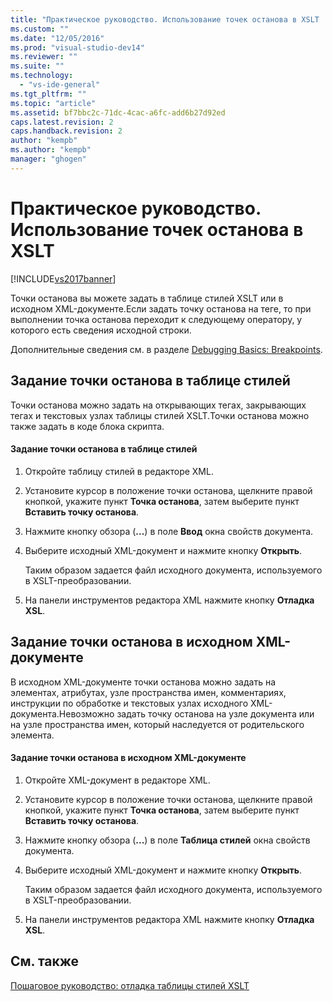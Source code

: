 ```yaml
---
title: "Практическое руководство. Использование точек останова в XSLT | Microsoft Docs"
ms.custom: ""
ms.date: "12/05/2016"
ms.prod: "visual-studio-dev14"
ms.reviewer: ""
ms.suite: ""
ms.technology: 
  - "vs-ide-general"
ms.tgt_pltfrm: ""
ms.topic: "article"
ms.assetid: bf7bbc2c-71dc-4cac-a6fc-add6b27d92ed
caps.latest.revision: 2
caps.handback.revision: 2
author: "kempb"
ms.author: "kempb"
manager: "ghogen"
---
```

# Практическое руководство. Использование точек останова в XSLT
[!INCLUDE[vs2017banner](../code-quality/includes/vs2017banner.md)]

Точки останова вы можете задать в таблице стилей XSLT или в исходном XML\-документе.Если задать точку останова на теге, то при выполнении точка останова переходит к следующему оператору, у которого есть сведения исходной строки.  
  
 Дополнительные сведения см. в разделе [Debugging Basics: Breakpoints](http://msdn.microsoft.com/ru-ru/752a02c2-0ac7-4c8b-aa1b-4b2b3b21152e).  
  
## Задание точки останова в таблице стилей  
 Точки останова можно задать на открывающих тегах, закрывающих тегах и текстовых узлах таблицы стилей XSLT.Точки останова можно также задать в коде блока скрипта.  
  
#### Задание точки останова в таблице стилей  
  
1.  Откройте таблицу стилей в редакторе XML.  
  
2.  Установите курсор в положение точки останова, щелкните правой кнопкой, укажите пункт **Точка останова**, затем выберите пункт **Вставить точку останова**.  
  
3.  Нажмите кнопку обзора \(**...**\) в поле **Ввод** окна свойств документа.  
  
4.  Выберите исходный XML\-документ и нажмите кнопку **Открыть**.  
  
     Таким образом задается файл исходного документа, используемого в XSLT\-преобразовании.  
  
5.  На панели инструментов редактора XML нажмите кнопку **Отладка XSL**.  
  
## Задание точки останова в исходном XML\-документе  
 В исходном XML\-документе точки останова можно задать на элементах, атрибутах, узле пространства имен, комментариях, инструкции по обработке и текстовых узлах исходного XML\-документа.Невозможно задать точку останова на узле документа или на узле пространства имен, который наследуется от родительского элемента.  
  
#### Задание точки останова в исходном XML\-документе  
  
1.  Откройте XML\-документ в редакторе XML.  
  
2.  Установите курсор в положение точки останова, щелкните правой кнопкой, укажите пункт **Точка останова**, затем выберите пункт **Вставить точку останова**.  
  
3.  Нажмите кнопку обзора \(**...**\) в поле **Таблица стилей** окна свойств документа.  
  
4.  Выберите исходный XML\-документ и нажмите кнопку **Открыть**.  
  
     Таким образом задается файл исходного документа, используемого в XSLT\-преобразовании.  
  
5.  На панели инструментов редактора XML нажмите кнопку **Отладка XSL**.  
  
## См. также  
 [Пошаговое руководство: отладка таблицы стилей XSLT](../xml-tools/walkthrough-debug-an-xslt-style-sheet.md)